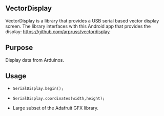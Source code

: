 ## VectorDisplay  
VectorDisplay is a library that provides a USB serial based vector display screen.
The library interfaces with this Android app that provides the display:
https://github.com/arpruss/vectordisplay
 
## Purpose  
Display data from Arduinos.

## Usage  
* `SerialDisplay.begin();`

* `SerialDisplay.coordinates(width,height);`

* Large subset of the Adafruit GFX library.

